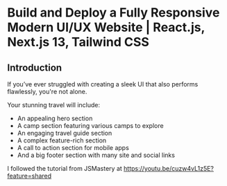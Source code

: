 # Build and Deploy a Fully Responsive Modern UI/UX Website | React.js, Next.js 13, Tailwind CSS

## Introduction
If you’ve ever struggled with creating a sleek UI that also performs flawlessly, you're not alone.

Your stunning travel will include:
- An appealing hero section
- A camp section featuring various camps to explore
- An engaging travel guide section
- A complex feature-rich section
- A call to action section for mobile apps
- And a big footer section with many site and social links

I followed the tutorial from JSMastery at https://youtu.be/cuzw4vL1z5E?feature=shared

